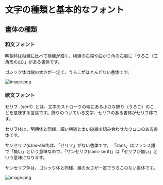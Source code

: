 # 文字の種類と基本的なフォント

## 書体の種類

### 和文フォント

明朝体は縦線に比べて横線が細く、横線の右端や曲がり角の右肩に「うろこ（三角形の山）」がある書体です。

ゴシック体は線の太さが一定で、うろこがほとんどない書体です。

![image.png](https://chot.design/ckeditor_assets/pictures/4969/original_4-2_01%E6%98%8E%E6%9C%9D%E4%BD%93%E3%81%A8%E3%82%B4%E3%82%B7%E3%83%83%E3%82%AF%E4%BD%93.png)

### 欧文フォント

セリフ（serif）とは、文字のストロークの端にある小さな飾り（うろこ）のことを意味する言葉です。飾りのついている文字、セリフのある書体がセリフ体です。

セリフ体は、明朝体と同様、細い横線と太い縦線を組み合わせたウロコのある書体です。

サンセリフ(sans-serif)は、「セリフ」がない書体です。
「sans」はフランス語で「無い」という意味なので、「サンセリフ(sans-serif)」は「セリフが無い」という意味になります。

サンセリフ体は、ゴシック体と同様、線の太さが一定でうろこのない書体です。

![image.png](https://chot.design/ckeditor_assets/pictures/4970/original_4-2_02%E3%82%BB%E3%83%AA%E3%83%95%E4%BD%93%E3%81%A8%E3%82%B5%E3%83%B3%E3%82%BB%E3%83%AA%E3%83%95%E4%BD%93.png)

